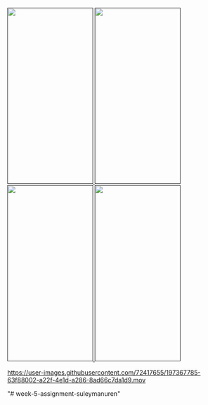 
<a href= ""> <img src="https://user-images.githubusercontent.com/72417655/197367791-a744f9ca-e98f-4eef-b4aa-547dd452177c.png" width="195" height="400" />
<img src="https://user-images.githubusercontent.com/72417655/197367827-9b9f18c9-15a0-4069-ae90-e5564852abb1.png" width="195" height="400" />
<img src="https://user-images.githubusercontent.com/72417655/197367780-c555902d-a72b-48db-9c25-01c36adde2e4.png" width="195" height="400" />
<img src="https://user-images.githubusercontent.com/72417655/197367782-3514835d-a1f6-45da-98d2-493db5fb2bf3.png" width="195" height="400" />

https://user-images.githubusercontent.com/72417655/197367785-63f88002-a22f-4e1d-a286-8ad66c7da1d9.mov



"# week-5-assignment-suleymanuren" 
